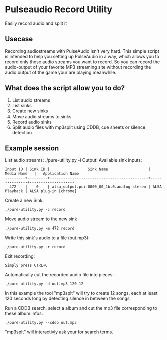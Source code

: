 Pulseaudio Record Utility
=========================
Easily record audio and split it

Usecase
-------
Recording audiostreams with PulseAudio isn't very hard. This simple 
script is intended to help you setting up PulseAudio in a way, which
allows you to record only those audio streams you want to record.
So you can record the audio-output of your favorite MP3 streaming site
without recording the audio output of the game your are playing 
meanwhile. 

What does the script allow you to do?
-------------------------------------
 1. List audio streams
 2. List sinks
 3. Create new sinks
 4. Move audio streams to sinks
 5. Record audio sinks
 6. Split audio files with mp3split using CDDB, cue sheets or silence detection
 
Example session
---------------
List audio streams:
    ./pure-utility.py -i 
Output:
    Available sink inputs:
    
    Input ID | Sink ID |                 Sink Name                  |  Media Name   |   Application Name   
    ---------+---------+--------------------------------------------+---------------+--------------------
      472    |    0    | alsa_output.pci-0000_00_1b.0.analog-stereo | ALSA Playback | ALSA plug-in [chrome]


Create a new Sink:

    ./pure-utility.py -c record


Move audio stream to the new sink

    ./pure-utility.py -m 472 record


Write this sink's audio to a file (out.mp3):

    ./pure-utility.py -r record


Exit recording:

    Simply press CTRL+C 


Automatically cut the recorded audio file into pieces:

    ./pure-utility.py -d out.mp3 120 12
    
In this example the tool "mp3splt" will try to create 12 songs, each
at least 120 seconds long by detecting silence in between the songs

Run a CDDB search, select a album and cut the mp3 file corresponding to
these album infos:

    ./pure-utility.py --cddb out.mp3
    
"mp3splt" will interactivly ask your for search terms.
